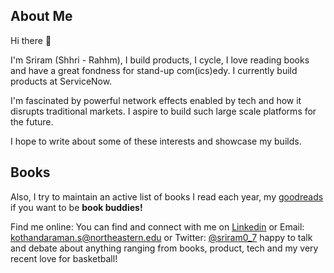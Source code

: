 ## About Me 
Hi there 👋

I'm Sriram (Shhri - Rahhm), I build products, I cycle, I love reading books and have a great fondness for stand-up com(ics)edy. I currently build products at ServiceNow. 

I'm fascinated by powerful network effects enabled by tech and how it disrupts traditional markets. I aspire to build such large scale platforms for the future.

I hope to write about some of these interests and showcase my builds.  

## Books
Also, I try to maintain an active list of books I read each year, my [goodreads](https://www.goodreads.com/user/show/103894258-sriram) if you want to be **book buddies!** 

Find me online: You can find and connect with me on [Linkedin](https://www.linkedin.com/in/sriramkj/) or
Email: [kothandaraman.s@northeastern.edu](kothandaraman.s@northeastern.edu) or Twitter: [@sriram0_7](https://x.com/Sriram0_7) happy to talk and debate about anything ranging from books, product, tech and my very recent love for basketball!



